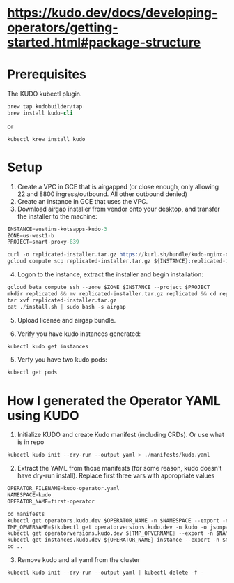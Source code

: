 # https://kudo.dev/docs/developing-operators/getting-started.html#package-structure

# Prerequisites

The KUDO kubectl plugin. 
```s
brew tap kudobuilder/tap
brew install kudo-cli
```
or 
```s
kubectl krew install kudo
```


# Setup
1. Create a VPC in GCE that is airgapped (or close enough, only allowing 22 and 8800 ingress/outbound. All other outbound denied)
2. Create an instance in GCE that uses the VPC. 
3. Download airgap installer from vendor onto your desktop, and transfer the installer to the machine:
```s
INSTANCE=austins-kotsapps-kudo-3
ZONE=us-west1-b
PROJECT=smart-proxy-839

curl -o replicated-installer.tar.gz https://kurl.sh/bundle/kudo-nginx-operator-austin
gcloud compute scp replicated-installer.tar.gz ${INSTANCE}:replicated-installer.tar.gz --zone $ZONE
```
4. Logon to the instance, extract the installer and begin installation: 
```s
gcloud beta compute ssh --zone $ZONE $INSTANCE --project $PROJECT
mkdir replicated && mv replicated-installer.tar.gz replicated && cd replicated
tar xvf replicated-installer.tar.gz
cat ./install.sh | sudo bash -s airgap
```
5. Upload license and airgap bundle. 

5. Verify you have kudo instances generated: 
```s
kubectl kudo get instances 
```
5. Verfy you have two kudo pods: 
```s
kubectl get pods 
```


# How I generated the Operator YAML using KUDO
1. Initialize KUDO and create Kudo manifest (including CRDs). Or use what is in repo 
```s
kubectl kudo init --dry-run --output yaml > ./manifests/kudo.yaml
```
2. Extract the YAML from those manifests (for some reason, kudo doesn't have dry-run install). Replace first three vars with appropriate values
```s
OPERATOR_FILENAME=kudo-operator.yaml
NAMESPACE=kudo
OPERATOR_NAME=first-operator

cd manifests
kubectl get operators.kudo.dev $OPERATOR_NAME -n $NAMESPACE --export -n $NAMESPACE -o yaml > $OPERATOR_FILENAME && echo --- >> $OPERATOR_FILENAME
TMP_OPVERNAME=$(kubectl get operatorversions.kudo.dev -n kudo -o jsonpath="{.items[?(@.spec.operator.name==\"${OPERATOR_NAME}\")].metadata.name}")
kubectl get operatorversions.kudo.dev ${TMP_OPVERNAME} --export -n $NAMESPACE -o yaml >> $OPERATOR_FILENAME && echo --- >> $OPERATOR_FILENAME
kubectl get instances.kudo.dev ${OPERATOR_NAME}-instance --export -n $NAMESPACE -o yaml >> $OPERATOR_FILENAME && echo --- >> $OPERATOR_FILENAME
cd ..
```
3. Remove kudo and all yaml from the cluster
```s
kubectl kudo init --dry-run --output yaml | kubectl delete -f -
```
